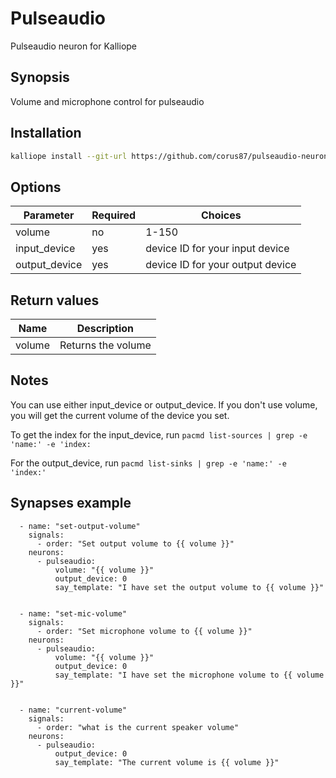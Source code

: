 # Pulseaudio
Pulseaudio neuron for Kalliope

## Synopsis
Volume and microphone control for pulseaudio

## Installation
```bash
kalliope install --git-url https://github.com/corus87/pulseaudio-neuron
```

## Options

| Parameter     | Required | Choices                          |
|---------------|----------|----------------------------------|
| volume        | no       | 1-150                            |
| input_device  | yes      | device ID for your input device  |
| output_device | yes      | device ID for your output device |



## Return values

| Name           | Description                                  |
|----------------|----------------------------------------------|
| volume         | Returns the volume                           |

## Notes
You can use either input_device or output_device. If you don't use volume, you will get the current volume of the device you set. 

To get the index for the input_device, run ```pacmd list-sources | grep -e 'name:' -e 'index:```

For the output_device, run  ```pacmd list-sinks | grep -e 'name:' -e 'index:'```


## Synapses example
```
  - name: "set-output-volume"
    signals:
      - order: "Set output volume to {{ volume }}"
    neurons: 
      - pulseaudio:
          volume: "{{ volume }}"
          output_device: 0
          say_template: "I have set the output volume to {{ volume }}"


  - name: "set-mic-volume"
    signals:
      - order: "Set microphone volume to {{ volume }}"
    neurons: 
      - pulseaudio:
          volume: "{{ volume }}"
          output_device: 0
          say_template: "I have set the microphone volume to {{ volume }}"


  - name: "current-volume"
    signals:
      - order: "what is the current speaker volume"
    neurons: 
      - pulseaudio:
          output_device: 0
          say_template: "The current volume is {{ volume }}"

```

